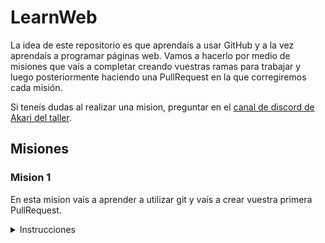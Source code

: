 # LearnWeb

La idea de este repositorio es que aprendaís a usar GitHub y a la vez aprendaís a programar páginas web. Vamos a hacerlo por medio de misiones que vaís a completar creando vuestras ramas para trabajar y luego posteriormente haciendo una PullRequest en la que corregiremos cada misión. 

Si teneís dudas al realizar una mision, preguntar en el [canal de discord de Akari del taller](https://discord.gg/KAexdz3 "canal de discord de Akari del taller").

## Misiones

### Mision 1

En esta mision vaís a aprender a utilizar git y vaís a crear vuestra primera PullRequest.

<details>
  <summary> Instrucciones</summary>

1. Instalar git desde [aquí](https://git-scm.com/ "aquí").
1. Leer [esta](https://git-scm.com/docs/git-clone "esta") página.
1. Ahora deberías saber clonar este repositorio en tu pc. Adelante, clonalo.
1. Abrir con Visual Studio la carpeta en la que has clonado el repositorio. Si no tienes Visual Studio instálalo desde [aquí](https://code.visualstudio.com "aqui").
1. Leer [esta](https://git-scm.com/docs/git-branch "esta") página.
1. Ahora deberías saber crearte una rama. Es importante que crees una. Ponle como nombre **tu nombre** seguido de un **-** seguido de **mision1**. 
El nombre de la rama debería ser algo así: `Pedro-mision1` si tu nombre de gitHub es Pedro.

1. En la raíz, es decir, en la carpeta principal, crea una carpeta con el nombre de tu usuario de git.
1. Dentro de esa carpeta crea un archivo **.txt** con un mensaje.
1. Leer [esta](https://git-scm.com/docs/git-add "esta") página.
1. Ahora deberías saber **staggear** los archivos crees, borres o modifiques en el repositiorio dentro de tu rama. Cuando haces cambios, si escribes git status en la consola te sale una lista en rojo de los archivos que NO has modificado. Si introduces el comando `git add .` **staggeas** todos los archivos cambiados, hazlo.
1. Leer [esta](https://git-scm.com/docs/git-commit "esta") página.
1. Ahora deberías saber crear un commit con tus cambios. Introduce el comando: `git commit -m "Descripción corta de qué has hecho"`. Una vez has hecho un commit, se queda guardado en tu local el estado actual. Si más tarde la liases podríamos volver a ese punto, genial.
1. Leer [esta](https://git-scm.com/docs/git-push "esta") página.
1. Ahora sabes **pushear**. Tienes que pushear los cambios que has hecho en tu rama a **GitHub**. Introduce el comando `git push`.
1. Si has hecho todo bien hasta este punto, ahora tus cambios estarán en github. Solo queda crear una PullRequest desde la página web de GitHub. Lee [aquí](https://github.com/omegaup/omegaup/wiki/C%C3%B3mo-Hacer-un-Pull-Request#subir-tus-cambios-y-hacer-pull-request "aquí") si no sabes cómo.
16. Has completado la mision 1. Ahora pídele a alguien del equipo [Master](https://github.com/orgs/AkariWorksDev/teams/master "Master") de Akari que te lo corrija.
</details>